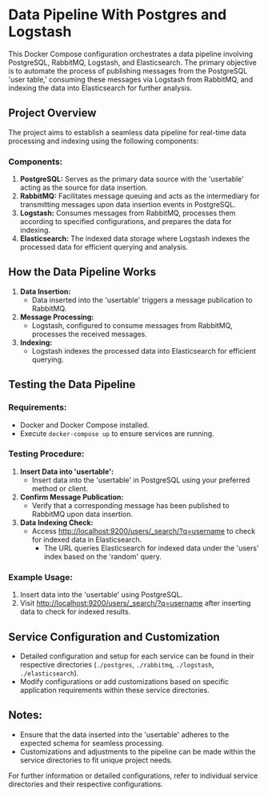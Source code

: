 # Data Pipeline With Postgres and Logstash

This Docker Compose configuration orchestrates a data pipeline involving PostgreSQL, RabbitMQ, Logstash, and Elasticsearch. The primary objective is to automate the process of publishing messages from the PostgreSQL 'user table,' consuming these messages via Logstash from RabbitMQ, and indexing the data into Elasticsearch for further analysis.

## Project Overview

The project aims to establish a seamless data pipeline for real-time data processing and indexing using the following components:

### Components:

1. **PostgreSQL:** Serves as the primary data source with the 'usertable' acting as the source for data insertion.
2. **RabbitMQ:** Facilitates message queuing and acts as the intermediary for transmitting messages upon data insertion events in PostgreSQL.
3. **Logstash:** Consumes messages from RabbitMQ, processes them according to specified configurations, and prepares the data for indexing.
4. **Elasticsearch:** The indexed data storage where Logstash indexes the processed data for efficient querying and analysis.

## How the Data Pipeline Works

1. **Data Insertion:**
   - Data inserted into the 'usertable' triggers a message publication to RabbitMQ.
2. **Message Processing:**
   - Logstash, configured to consume messages from RabbitMQ, processes the received messages.
3. **Indexing:**
   - Logstash indexes the processed data into Elasticsearch for efficient querying.

## Testing the Data Pipeline

### Requirements:
- Docker and Docker Compose installed.
- Execute `docker-compose up` to ensure services are running.

### Testing Procedure:

1. **Insert Data into 'usertable':**
   - Insert data into the 'usertable' in PostgreSQL using your preferred method or client.
2. **Confirm Message Publication:**
   - Verify that a corresponding message has been published to RabbitMQ upon data insertion.
3. **Data Indexing Check:**
   - Access [http://localhost:9200/users/_search/?q=username](http://localhost:9200/users/_search/?q=username) to check for indexed data in Elasticsearch.
     - The URL queries Elasticsearch for indexed data under the 'users' index based on the 'random' query.

### Example Usage:

1. Insert data into the 'usertable' using PostgreSQL.
2. Visit [http://localhost:9200/users/_search/?q=username](http://localhost:9200/users/_search/?q=username) after inserting data to check for indexed results.

## Service Configuration and Customization

- Detailed configuration and setup for each service can be found in their respective directories (`./postgres`, `./rabbitmq`, `./logstash`, `./elasticsearch`).
- Modify configurations or add customizations based on specific application requirements within these service directories.

## Notes:

- Ensure that the data inserted into the 'usertable' adheres to the expected schema for seamless processing.
- Customizations and adjustments to the pipeline can be made within the service directories to fit unique project needs.

For further information or detailed configurations, refer to individual service directories and their respective configurations.
